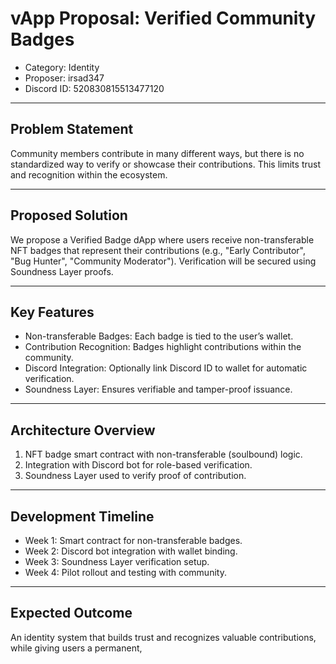 # vApp Proposal: Verified Community Badges

- Category: Identity  
- Proposer: irsad347
- Discord ID: 520830815513477120 

---

## Problem Statement
Community members contribute in many different ways, but there is no standardized way to verify or showcase their contributions. This limits trust and recognition within the ecosystem.

---

## Proposed Solution
We propose a Verified Badge dApp where users receive non-transferable NFT badges that represent their contributions (e.g., "Early Contributor", "Bug Hunter", "Community Moderator"). Verification will be secured using Soundness Layer proofs.

---

## Key Features
- Non-transferable Badges: Each badge is tied to the user’s wallet.  
- Contribution Recognition: Badges highlight contributions within the community.  
- Discord Integration: Optionally link Discord ID to wallet for automatic verification.  
- Soundness Layer: Ensures verifiable and tamper-proof issuance.  

---

## Architecture Overview
1. NFT badge smart contract with non-transferable (soulbound) logic.  
2. Integration with Discord bot for role-based verification.  
3. Soundness Layer used to verify proof of contribution.  

---

## Development Timeline
- Week 1: Smart contract for non-transferable badges.  
- Week 2: Discord bot integration with wallet binding.  
- Week 3: Soundness Layer verification setup.  
- Week 4: Pilot rollout and testing with community.  

---

## Expected Outcome
An identity system that builds trust and recognizes valuable contributions, while giving users a permanent,
